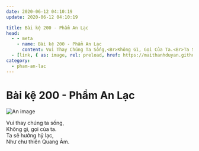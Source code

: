```yaml
---
date: 2020-06-12 04:10:19
update: 2020-06-12 04:10:19

title: Bài kệ 200 - Phẩm An Lạc
head:
  - - meta
    - name: Bài kệ 200 - Phẩm An Lạc
      content: Vui Thay Chúng Ta Sống,<Br>Không Gì, Gọi Của Ta.<Br>Ta Sẽ Hưởng Hỷ Lạc,<Br>Như Chư Thiên Quang Âm.<Br>
  - [link, { as: image, rel: preload, href: https://maithanhduyan.github.io/kinh-phap-cu/img/pham-an-lac/pham-an-lac-200.jpg }]
category:
  - pham-an-lac
---
```


# Bài kệ 200 - Phẩm An Lạc

![An image](/img/pham-an-lac/pham-an-lac-200.jpg)

Vui thay chúng ta sống,<br>Không gì, gọi của ta.<br>Ta sẽ hưởng hỷ lạc,<br>Như chư thiên Quang Âm.<br>
